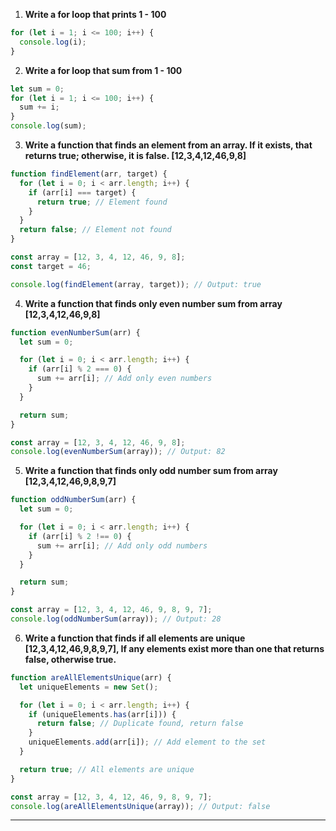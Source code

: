 1. **Write a for loop that prints 1 - 100**
```js
for (let i = 1; i <= 100; i++) {
  console.log(i);
}
```


2. **Write a for loop that sum from 1 - 100**
```js
let sum = 0;
for (let i = 1; i <= 100; i++) {
  sum += i;
}
console.log(sum);

```


3. **Write a function that finds an element from an array. If it exists, that returns true; otherwise, it is false. [12,3,4,12,46,9,8]**
```js
function findElement(arr, target) {
  for (let i = 0; i < arr.length; i++) {
    if (arr[i] === target) {
      return true; // Element found
    }
  }
  return false; // Element not found
}

const array = [12, 3, 4, 12, 46, 9, 8];
const target = 46;

console.log(findElement(array, target)); // Output: true

```


4.  **Write a function that finds only even number sum from array [12,3,4,12,46,9,8]**
```js
function evenNumberSum(arr) {
  let sum = 0;

  for (let i = 0; i < arr.length; i++) {
    if (arr[i] % 2 === 0) {
      sum += arr[i]; // Add only even numbers
    }
  }

  return sum;
}

const array = [12, 3, 4, 12, 46, 9, 8];
console.log(evenNumberSum(array)); // Output: 82

```


5. **Write a function that finds only odd number sum from array [12,3,4,12,46,9,8,9,7]**
```js
function oddNumberSum(arr) {
  let sum = 0;

  for (let i = 0; i < arr.length; i++) {
    if (arr[i] % 2 !== 0) {
      sum += arr[i]; // Add only odd numbers
    }
  }

  return sum;
}

const array = [12, 3, 4, 12, 46, 9, 8, 9, 7];
console.log(oddNumberSum(array)); // Output: 28

```


6. **Write a function that finds if all elements are unique [12,3,4,12,46,9,8,9,7], If any elements exist more than one that returns false, otherwise true.**
```js
function areAllElementsUnique(arr) {
  let uniqueElements = new Set();

  for (let i = 0; i < arr.length; i++) {
    if (uniqueElements.has(arr[i])) {
      return false; // Duplicate found, return false
    }
    uniqueElements.add(arr[i]); // Add element to the set
  }

  return true; // All elements are unique
}

const array = [12, 3, 4, 12, 46, 9, 8, 9, 7];
console.log(areAllElementsUnique(array)); // Output: false

```
---
